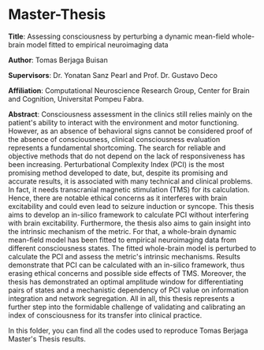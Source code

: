 # Master-Thesis
 
**Title**: Assessing consciousness by perturbing a dynamic mean-field whole-brain model fitted to empirical neuroimaging data

**Author**: Tomas Berjaga Buisan

**Supervisors**: Dr. Yonatan Sanz Pearl and Prof. Dr. Gustavo Deco

**Affiliation**: Computational Neuroscience Research Group, Center for Brain and Cognition, Universitat Pompeu Fabra.


**Abstract**: Consciousness assessment in the clinics still relies mainly on the patient's ability to interact with the environment and motor functioning. However, as an absence of behavioral signs cannot be considered proof of the absence of consciousness, clinical consciousness evaluation represents a fundamental shortcoming. The search for reliable and objective methods that do not depend on the lack of responsiveness has been increasing. Perturbational Complexity Index (PCI) is the most promising method developed to date, but, despite its promising and accurate results, it is associated with many technical and clinical problems. In fact, it needs transcranial magnetic stimulation (TMS) for its calculation. Hence, there are notable ethical concerns as it interferes with brain excitability and could even lead to seizure induction or syncope. This thesis aims to develop an in-silico framework to calculate PCI without interfering with brain excitability. Furthermore, the thesis also aims to gain insight into the intrinsic mechanism of the metric. For that, a whole-brain dynamic mean-field model has been fitted to empirical neuroimaging data from different consciousness states. The fitted whole-brain model is perturbed to calculate the PCI and assess the metric's intrinsic mechanisms. Results demonstrate that PCI can be calculated with an in-silico framework, thus erasing ethical concerns and possible side effects of TMS. Moreover, the thesis has demonstrated an optimal amplitude window for differentiating pairs of states and a mechanistic dependency of PCI value on information integration and network segregation. All in all, this thesis represents a further step into the formidable challenge of validating and calibrating an index of consciousness for its transfer into clinical practice.

In this folder, you can find all the codes used to reproduce Tomas Berjaga Master's Thesis results. 
